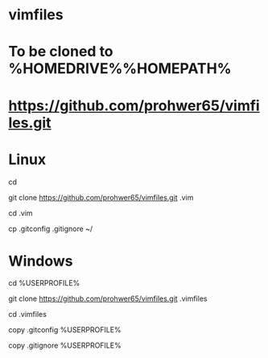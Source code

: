 # vimfiles 
# To be cloned to %HOMEDRIVE%%HOMEPATH%
# https://github.com/prohwer65/vimfiles.git
# 

# Linux
cd

git clone https://github.com/prohwer65/vimfiles.git .vim  

cd .vim  

cp .gitconfig .gitignore  ~/

# Windows

cd %USERPROFILE%

git clone https://github.com/prohwer65/vimfiles.git .vimfiles 

cd .vimfiles 

copy .gitconfig %USERPROFILE%

copy .gitignore %USERPROFILE%
